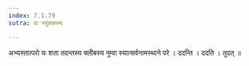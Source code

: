 ```yaml
---
index: 7.1.79
sutra: वा नपुंसकस्य

---
```

 अभ्यस्तात्परो यः शता तदन्तस्य क्लीबस्य नुम्वा स्यात्सर्वनामस्थाने परे । ददन्ति । ददति । तुदत् ॥ 